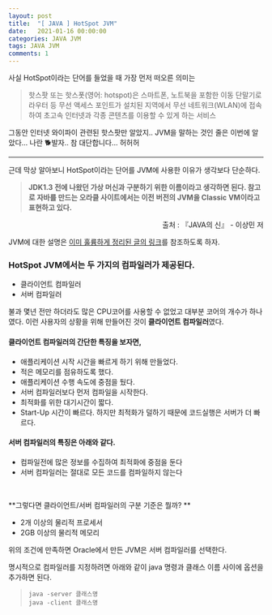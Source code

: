 ```yaml
---
layout: post
title:  "[ JAVA ] HotSpot JVM"
date:   2021-01-16 00:00:00
categories: JAVA JVM
tags: JAVA JVM
comments: 1
---
```

사실 HotSpot이라는 단어를 들었을 때 가장 먼저 떠오른 의미는 
> 핫스팟 또는 핫스폿(영어: hotspot)은 스마트폰, 노트북을 포함한 이동 단말기로 라우터 등 무선 액세스 포인트가 설치된 지역에서 무선 네트워크(WLAN)에 접속하여 초고속 인터넷과 각종 콘텐츠를 이용할 수 있게 하는 서비스

그동안 인터넷 와이파이 관련된 핫스팟만 알았지..
JVM을 말하는 것인 줄은 이번에 알았다...
나란 🐕발자.. 참 대단합니다... 허허허   

___


근데 막상 알아보니 HotSpot이라는 단어를 JVM에 사용한 이유가 생각보다 단순하다. 
> **JDK1.3 전에 나왔던 가상 머신과 구분하기 위한 이름이라고 생각하면 된다. 
참고로 자바를 만드는 오라클 사이트에서는 이전 버전의 JVM을 Classic VM이라고 표현하고 있다.**
<div style="text-align:right;"> 출처 : 『JAVA의 신』 - 이상민 저</div>   

JVM에 대한 설명은 [이미 훌륭하게 정리된 글의 링크](https://medium.com/pocs/jvm%EC%9D%B4-%EC%9E%90%EB%B0%94%ED%94%84%EB%A1%9C%EA%B7%B8%EB%9E%A8%EC%9D%84-%EC%8B%A4%ED%96%89%ED%95%98%EB%8A%94-%EA%B3%BC%EC%A0%95-3ac22cb22916)를 참조하도록 하자.

### HotSpot JVM에서는 두 가지의 컴파일러가 제공된다.
- 클라이언트 컴파일러
- 서버 컴파일러

불과 몇년 전만 하더라도 많은 CPU코어를 사용할 수 없었고 대부분 코어의 개수가 하나였다. 이런 사용자의 상황을 위해 만들어진 것이 **클라이언트 컴파일러**였다. 

#### 클라이언트 컴파일러의 간단한 특징을 보자면, 
- 애플리케이션 시작 시간을 빠르게 하기 위해 만들었다.
- 적은 메모리를 점유하도록 했다. 
- 애플리케이션 수행 속도에 중점을 뒀다.
- 서버 컴파일러보다 먼저 컴파일을 시작한다.
- 최적화를 위한 대기시간이 짧다.
- Start-Up 시간이 빠르다. 하지만 최적화가 덜하기 때문에 코드실행은 서버가 더 빠르다. 

#### 서버 컴파일러의 특징은 아래와 같다.
- 컴파일전에 많은 정보를 수집하여 최적화에 중점을 둔다
- 서버 컴파일러는 절대로 모든 코드를 컴파일하지 않는다
 
<br>

**그렇다면 클라이언트/서버 컴파일러의 구분 기준은 뭘까? **
- 2개 이상의 물리적 프로세서
- 2GB 이상의 물리적 메모리

위의 조건에 만족하면 Oracle에서 만든 JVM은 서버 컴파일러를 선택한다. 

명시적으로 컴파일러를 지정하려면 아래와 같이 java 명령과 클래스 이름 사이에 옵션을 추가하면 된다.

 
>```java -server 클래스명```    
>```java -client 클래스명```
